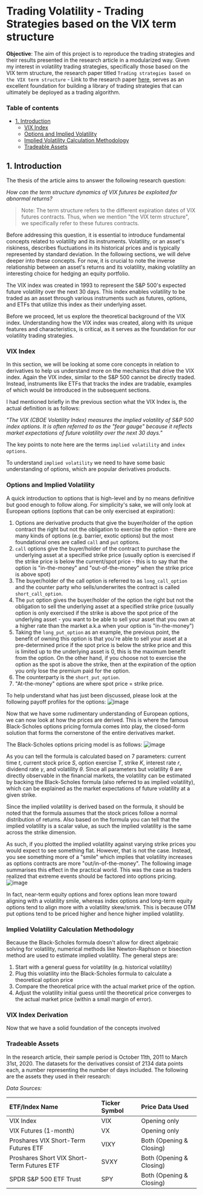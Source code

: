 # Trading Volatility - Trading Strategies based on the VIX term structure

**Objective**: The aim of this project is to reproduce the trading strategies and their results presented in the research article in a modularized way. Given my interest in volatility trading strategies, specifically those based on the VIX term structure, the research paper titled `Trading strategies based on the VIX term structure` - Link to the research paper [here](./FULLTEXT01.pdf), serves as an excellent foundation for building a library of trading strategies that can ultimately be deployed as a trading algorithm.

### Table of contents

- [1. Introduction](#1-introduction)
  - [VIX Index](#vix-index)
  - [Options and Implied Volatility](#options-and-implied-volatility)
  - [Implied Volatility Calculation Methodology](#implied-volatility-calculation-methodology)
  - [Tradeable Assets](#tradeable-assets)

## 1. Introduction

The thesis of the article aims to answer the following research question:

_How can the term structure dynamics of VIX futures be exploited for abnormal returns?_

> Note: The term structure refers to the different expiration dates of VIX futures contracts. Thus, when we mention "the VIX term structure", we specifically refer to these futures contracts.

Before addressing this question, it is essential to introduce fundamental concepts related to volatility and its instruments. Volatility, or an asset's riskiness, describes fluctuations in its historical prices and is typically represented by standard deviation. In the following sections, we will delve deeper into these concepts. For now, it is crucial to note the inverse relationship between an asset's returns and its volatility, making volatility an interesting choice for hedging an equity portfolio.

The VIX index was created in 1993 to represent the S&P 500's expected future volatility over the next 30 days. This index enables volatility to be traded as an asset through various instruments such as futures, options, and ETFs that utilize this index as their underlying asset.

Before we proceed, let us explore the theoretical background of the VIX index. Understanding how the VIX index was created, along with its unique features and characteristics, is critical, as it serves as the foundation for our volatility trading strategies.

### VIX Index

In this section, we will be looking at some core concepts in relation to derivatives to help us understand more on the mechanics that drive the VIX index. Again the VIX index, similar to the S&P 500 cannot be directly traded. Instead, instruments like ETFs that tracks the index are tradable, examples of which would be introduced in the subsequent sections.

I had mentioned briefly in the previous section what the VIX Index is, the actual definition is as follows:

_"The VIX (CBOE Volatility Index) measures the implied volatility of S&P 500 index options. It is often referred to as the "fear gauge" because it reflects market expectations of future volatility over the next 30 days."_

The key points to note here are the terms `implied volatility` and `index options`.

To understand `implied volatility` we need to have some basic understanding of options, which are popular derivatives products. 

### Options and Implied Volatility

A quick introduction to options that is high-level and by no means definitive but good enough to follow along. For simplicity's sake, we will only look at European options (options that can be only exercised at expiration):
1. Options are derivative products that give the buyer/holder of the option contract the right but not the obligation to exercise the option - there are many kinds of options (e.g. barrier, exotic options) but the most foundational ones are called `call` and `put` options.
2. `call` options give the buyer/holder of the contract to purchase the underlying asset at a specified strike price (usually option is exercised if the strike price is below the current/spot price - this is to say that the option is "in-the-money" and "out-of-the-money" when the strike price is above spot)
3. The buyer/holder of the call option is referred to as `long_call_option` and the counter party who sells/underwrites the contract is called `short_call_option`.
4.  The `put` option gives the buyer/holder of the option the right but not the obligation to sell the underlying asset at a specified strike price (usually option is only exercised if the strike is above the spot price of the underlying asset - you want to be able to sell your asset that you own at a higher rate than the market a.k.a when your option is "in-the-money")
5.  Taking the `long_put_option` as an example, the previous point, the benefit of owning this option is that you're able to sell your asset at a pre-determined price if the spot price is below the strike price and this is limited up to the underlying asset is 0, this is the maximum benefit from the option. On the other hand, if you choose not to exercise the option as the spot is above the strike, then at the expiration of the option you only lose the premium paid for the option.
6.  The counterparty is the `short_put_option`.
7.  "At-the-money" options are where spot price = strike price.

To help understand what has just been discussed, please look at the following payoff profiles for the options:
![image](https://github.com/user-attachments/assets/9ec07388-90a5-47f8-8edc-43d77586de3f)

Now that we have some rudimentary understanding of European options, we can now look at how the prices are derived. This is where the famous Black-Scholes options pricing formula comes into play, the closed-form solution that forms the cornerstone of the entire derivatives market. 

The Black-Scholes options pricing model is as follows:
![image](https://github.com/user-attachments/assets/221d801a-2225-4773-8a15-e29f4133415a)

As you can tell the formula is calculated based on 7 parameters: current time _t_, current stock price _S_, option exercise _T_, strike _K_, interest rate _r_, dividend rate _γ_, and volatility _θ_. Since all parameters but volatility θ are directly observable in the financial markets, the volatility can be estimated by backing the Black-Scholes formula (also referred to as implied volatility), which can be explained as the market expectations of future volatility at a given strike.

Since the implied volatility is derived based on the formula, it should be noted that the formula assumes that the stock prices follow a normal distribution of returns. Also based on the formula you can tell that the implied volatility is a scalar value, as such the implied volatility is the same across the strike dimension.

As such, if you plotted the implied volatility against varying strike prices you would expect to see something flat. However, that is not the case. Instead, you see something more of a "smile" which implies that volatility increases as options contracts are more "out/in-of-the-money". The following image summarises this effect in the practical world. This was the case as traders realized that extreme events should be factored into options pricing.
![image](https://github.com/user-attachments/assets/d1c7116d-a758-4b09-b858-8364a2930bb9)

In fact, near-term equity options and forex options lean more toward aligning with a volatility smile, whereas index options and long-term equity options tend to align more with a volatility skew/smirk. This is because OTM put options tend to be priced higher and hence higher implied volatility.

### Implied Volatility Calculation Methodology

Because the Black-Scholes formula doesn't allow for direct algebraic solving for volatility, numerical methods like Newton-Raphson or bisection method are used to estimate implied volatility. The general steps are:
1. Start with a general guess for volatility (e.g. historical volatility)
2. Plug this volatility into the Black-Scholes formula to calculate a theoretical option price
3. Compare the theoretical price with the actual market price of the option.
4. Adjust the volatility initial guess until the theoretical price converges to the actual market price (within a small margin of error).

### VIX Index Derivation

Now that we have a solid foundation of the concepts involved

### Tradeable Assets

In the research article, their sample period is October 11th, 2011 to March 31st, 2020. The datasets for the derivatives consist of 2134 data points each, a number representing the number of days included. The following are the assets they used in their research:

_Data Sources:_

| ETF/Index Name | Ticker Symbol | Price Data Used |
|:---------------|:--------------|:----------------|
| VIX Index | VIX | Opening only |
| VIX Futures (1-month) | VX | Opening only |
| Proshares VIX Short-Term Futures ETF | VIXY | Both (Opening & Closing) |
| Proshares Short VIX Short-Term Futures ETF | SVXY | Both (Opening & Closing) |
| SPDR S&P 500 ETF Trust | SPY | Both (Opening & Closing) |
